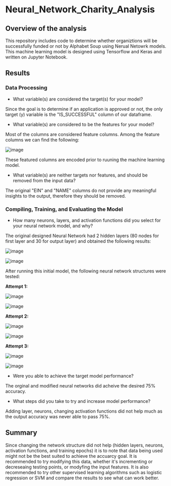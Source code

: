 # Neural_Network_Charity_Analysis

## Overview of the analysis
This repository includes code to determine whether organiztions will be successfully funded or not by Alphabet Soup using Nerual Netowrk models. This machine learning model is designed using Tensorflow and Keras and written on Jupyter Notebook.

## Results

### Data Processing

- What variable(s) are considered the target(s) for your model?

Since the goal is to determine if an application is approved or not, the only target (y) variable is the "IS_SUCCESSFUL" column of our dataframe.

- What variable(s) are considered to be the features for your model?

Most of the columns are considered feature columns. Among the feature columns we can find the following:

![image](https://user-images.githubusercontent.com/20058842/195754605-7d16680c-65f5-4701-b86a-88fa79d003c9.png)


These featured columns are encoded prior to ruuning the machine learning model.

- What variable(s) are neither targets nor features, and should be removed from the input data?

The original "EIN" and "NAME" columns do not provide any meaningful insights to the output, therefore they should be removed.

### Compiling, Training, and Evaluating the Model

- How many neurons, layers, and activation functions did you select for your neural network model, and why?

The original designed Neural Network had 2 hidden layers (80 nodes for first layer and 30 for output layer) and obtained the following results:

![image](https://user-images.githubusercontent.com/20058842/195754796-f5d625dc-c51f-4069-bdc7-1345f81dd734.png)

![image](https://user-images.githubusercontent.com/20058842/195754842-e172f8bf-cacb-4ff6-a82f-d82cea2b8196.png)

After running this initial model, the following neural network structures were tested:

**Attempt 1:**

![image](https://user-images.githubusercontent.com/20058842/195755139-f47d53e5-ab90-49e9-aa13-60b1021834f1.png)

![image](https://user-images.githubusercontent.com/20058842/195755182-c9ad7816-f653-4b87-b0e2-3eba61e83d81.png)

**Attempt 2:**

![image](https://user-images.githubusercontent.com/20058842/195755270-e491a388-a943-4f02-a5a3-1da322cc0a5c.png)

![image](https://user-images.githubusercontent.com/20058842/195755311-15752b63-eae7-48ff-a7ee-43f6358b374f.png)

**Attempt 3:**

![image](https://user-images.githubusercontent.com/20058842/195755391-d5c0fa97-9961-4eca-93c4-bf27697d1a4d.png)

![image](https://user-images.githubusercontent.com/20058842/195755426-9f076d26-4392-40e8-8ce5-fed3a7323b8c.png)

- Were you able to achieve the target model performance?

The orginal and modified neural networks did acheive the desired 75% accuracy. 

- What steps did you take to try and increase model performance?

Adding layer, neurons, changing activation functions did not help much as the output accuracy was never able to pass 75%.

## Summary

Since changing the network structure did not help (hidden layers, neurons, activation functions, and training epochs) it is to note that data being used might not be the best suited to achieve the accuarcy goal. It is recommended to try modifying this data, whether it's incrementing or decreseaing testing points, or modyfing the input features. It is also recommended to try other supervised learning algorithms such as logistic regression or SVM and compare the results to see what can work better.
